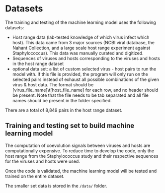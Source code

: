 # Datasets

The training and testing of the machine learning model uses the following datasets:
- Host range data (lab-tested knowledge of which virus infect which host). This data came from 3 major sources (NCBI viral database, the Nahant Collection, 
and a large scale host range experiment against Staphylococcus). This data was manually curated and digitized.
- Sequences of viruses and hosts corresponding to the viruses and hosts in the host range dataset
- optional data set: a list of custom selected virus - host pairs to run the model with. If this file is provided, the program will only run on the selected pairs instead of exhaust all possible combinations of the given virus & host data. The format should be [virus_file_name]\t[host_file_name] for each row, and no header should be present. Note that the file needs to be tab separated and all file names should be present in the folder specified. 

There are a total of 8,849 pairs in the host range dataset. 

## Training and testing set to build machine learning model

The computation of coevolution signals between viruses and hosts are computationally expensive. To reduce time to develop the code, only the host range 
from the Staphylococcus study and their respective sequences for the viruses and hosts were used. 

Once the code is validated, the machine learning model will be tested and trained on the entire dataset. 

The smaller set data is stored in the `/data/` folder. 
